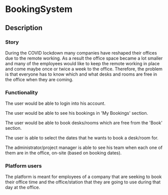 # BookingSystem

## Description 

### Story 
During the COVID lockdown many companies have reshaped their offices due to the remote working. As a result the office space became a lot smaller and many of the employees would like to keep the remote working in place and come maybe once or twice a week to the office. Therefore, the problem is that everyone has to know which and what desks and rooms are free in the office when they are coming.

### Functionality
The user would be able to login into his account.

The user would be able to see his bookings in 'My Bookings' section. 

The user would be able to book desks/rooms which are free from the 'Book' section.

The user is able to select the dates that he wants to book a desk/room for. 

The administrator/project manager is able to see his team when each one of them are in the office, on-site (based on booking dates).

### Platform users 
The platform is meant for employees of a company that are seeking to book their office time and the office/station that they are going to use during that day at the office.
